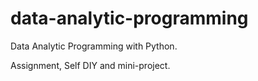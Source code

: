 # data-analytic-programming
Data Analytic Programming with Python.

Assignment, Self DIY and mini-project.
